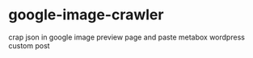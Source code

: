 # google-image-crawler
crap json in google image preview page and paste metabox wordpress custom post
